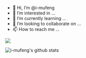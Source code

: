 - 👋 Hi, I’m @i-mufeng
- 👀 I’m interested in ...
- 🌱 I’m currently learning ...
- 💞️ I’m looking to collaborate on ...
- 📫 How to reach me ...

<!---
i-mufeng/i-mufeng is a ✨ special ✨ repository because its `README.md` (this file) appears on your GitHub profile.
You can click the Preview link to take a look at your changes.
--->


<img  src="https://github-readme-streak-stats.herokuapp.com?user=i-mufeng&theme=onedark&date_format=M%20j%5B%2C%20Y%5D" />


![i-mufeng's github stats](https://github-readme-stats.vercel.app/api?username=i-mufeng&theme=radical) 
